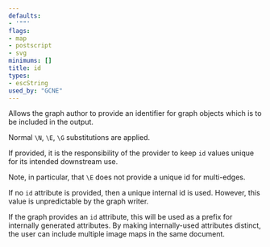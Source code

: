 ```yaml
---
defaults:
- '""'
flags:
- map
- postscript
- svg
minimums: []
title: id
types:
- escString
used_by: "GCNE"
---
```

Allows the graph author to provide an identifier for graph objects which is
to be included in the output.

Normal `\N`, `\E`, `\G` substitutions are applied.

If provided, it is the responsibility of the provider to keep
`id` values unique for its intended downstream use.

Note, in particular, that `\E` does not provide a unique id for multi-edges.

If no `id` attribute is provided, then a unique internal id is used. However, 
this value is unpredictable by the graph writer.

If the graph provides an `id` attribute, this will be used as a prefix for
internally generated attributes. By making internally-used attributes
distinct, the user can include multiple image maps in the same document.
